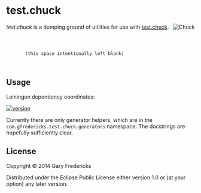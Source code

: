 # test.chuck

<img src="http://upload.wikimedia.org/wikipedia/commons/thumb/6/6b/Groundhog2.jpg/320px-Groundhog2.jpg" title="Chuck" align="right" />

_test.chuck_ is a dumping ground of utilities for use with
[test.check](https://github.com/clojure/test.check).

```



       (this space intentionally left blank)



```

## Usage

Leiningen dependency coordinates:

[![version](https://clojars.org/com.gfredericks/test.chuck/latest-version.svg)](https://clojars.org/com.gfredericks/test.chuck)

Currently there are only generator helpers, which are in the
`com.gfredericks.test.chuck.generators` namespace. The docstrings are
hopefully sufficiently clear.

## License

Copyright © 2014 Gary Fredericks

Distributed under the Eclipse Public License either version 1.0 or (at
your option) any later version.

